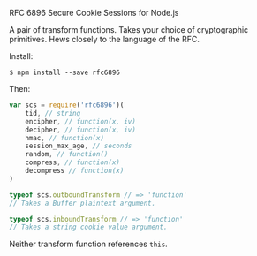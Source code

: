 RFC 6896 Secure Cookie Sessions for Node.js

A pair of transform functions. Takes your choice of cryptographic primitives. Hews closely to the language of the RFC.

Install:

```shellsession
$ npm install --save rfc6896
```

Then:

```javascript
var scs = require('rfc6896')(
	tid, // string
	encipher, // function(x, iv)
	decipher, // function(x, iv)
	hmac, // function(x)
	session_max_age, // seconds
	random, // function()
	compress, // function(x)
	decompress // function(x)
)

typeof scs.outboundTransform // => 'function'
// Takes a Buffer plaintext argument.

typeof scs.inboundTransform // => 'function'
// Takes a string cookie value argument.
```

Neither transform function references `this`.
